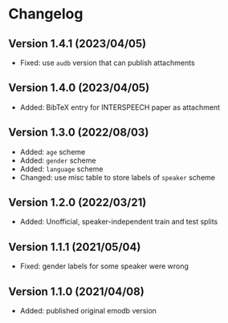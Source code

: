 Changelog
=========


Version 1.4.1 (2023/04/05)
--------------------------

* Fixed: use ``audb`` version
  that can publish attachments


Version 1.4.0 (2023/04/05)
--------------------------

* Added: BibTeX entry for INTERSPEECH paper
  as attachment


Version 1.3.0 (2022/08/03)
--------------------------

* Added: ``age`` scheme
* Added: ``gender`` scheme
* Added: ``language`` scheme
* Changed: use misc table to store labels of ``speaker`` scheme


Version 1.2.0 (2022/03/21)
--------------------------

* Added: Unofficial, speaker-independent train and test splits


Version 1.1.1 (2021/05/04)
--------------------------

* Fixed: gender labels for some speaker were wrong


Version 1.1.0 (2021/04/08)
--------------------------

* Added: published original emodb version
